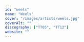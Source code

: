 ```yaml
---
id: "weels"
name: "Weels"
cover: "/images/artists/weels.jpg"
coverAlt: ""
discography: ["TT05", "TT12"]
website: ""
---
```


